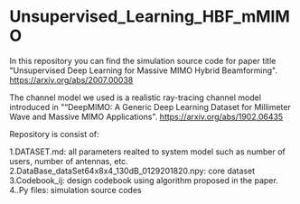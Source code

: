 # Unsupervised_Learning_HBF_mMIMO



In this repository you can find the simulation source code for paper title "Unsupervised Deep Learning for Massive MIMO Hybrid Beamforming". <https://arxiv.org/abs/2007.00038>

The channel model we used is a realistic ray-tracing channel model introduced in "“DeepMIMO: A Generic Deep Learning Dataset for Millimeter Wave and Massive MIMO Applications". <https://arxiv.org/abs/1902.06435>


Repository is consist of:

1.DATASET.md: all parameters realted to system model such as number of users, number of antennas, etc.
2.DataBase_dataSet64x8x4_130dB_0129201820.npy: core dataset
3.Codebook_ij: design codebook using algorithm proposed in the paper.
4..Py files: simulation source codes


